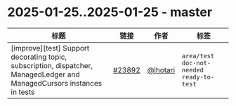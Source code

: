 # 2025-01-25..2025-01-25 - master
| 标题 | 链接 | 作者 | 标签 |
| - | :--: | :--: | - |
| [improve][test] Support decorating topic, subscription, dispatcher, ManagedLedger and ManagedCursors instances in tests | [#23892](https://github.com/apache/pulsar/pull/23892) | [@lhotari](https://github.com/lhotari) | `area/test` `doc-not-needed` `ready-to-test`  | 
